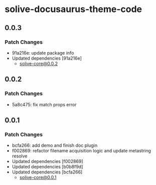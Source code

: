 # solive-docusaurus-theme-code

## 0.0.3

### Patch Changes

- 91a216e: update package info
- Updated dependencies [91a216e]
  - solive-core@0.0.2

## 0.0.2

### Patch Changes

- 5a8c475: fix match props error

## 0.0.1

### Patch Changes

- bcfa266: add demo and finish doc plugin
- f002869: refactor filename acquisition logic and update metastring resolve
- Updated dependencies [f002869]
- Updated dependencies [b0b8f9d]
- Updated dependencies [bcfa266]
  - solive-core@0.0.1
